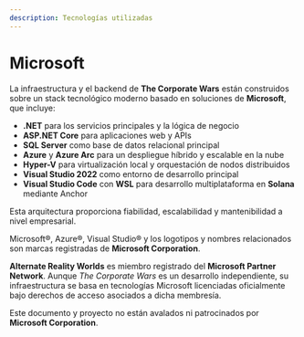 ```yaml
---
description: Tecnologías utilizadas
---
```


# Microsoft

La infraestructura y el backend de **The Corporate Wars** están construidos sobre un stack tecnológico moderno basado en soluciones de **Microsoft**, que incluye:

* **.NET** para los servicios principales y la lógica de negocio
* **ASP.NET Core** para aplicaciones web y APIs
* **SQL Server** como base de datos relacional principal
* **Azure** y **Azure Arc** para un despliegue híbrido y escalable en la nube
* **Hyper-V** para virtualización local y orquestación de nodos distribuidos
* **Visual Studio 2022** como entorno de desarrollo principal
* **Visual Studio Code** con **WSL** para desarrollo multiplataforma en **Solana** mediante Anchor

Esta arquitectura proporciona fiabilidad, escalabilidad y mantenibilidad a nivel empresarial.

Microsoft®, Azure®, Visual Studio® y los logotipos y nombres relacionados son marcas registradas de **Microsoft Corporation**.

**Alternate Reality Worlds** es miembro registrado del **Microsoft Partner Network**. Aunque _The Corporate Wars_ es un desarrollo independiente, su infraestructura se basa en tecnologías Microsoft licenciadas oficialmente bajo derechos de acceso asociados a dicha membresía.

Este documento y proyecto no están avalados ni patrocinados por **Microsoft Corporation**.
